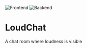 ![Frontend](https://github.com/ruipgsantos/LoudChat/actions/workflows/frontend_build.js.yml/badge.svg)
![Backend](https://github.com/ruipgsantos/LoudChat/actions/workflows/backend_build.js.yml/badge.svg)

# LoudChat
A chat room where loudness is visible
